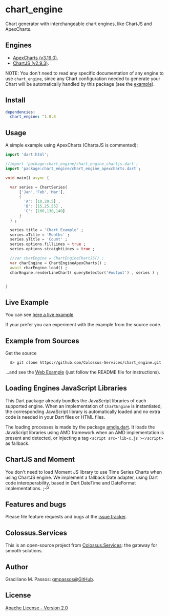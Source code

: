 # chart_engine

Chart generator with interchangeable chart engines, like ChartJS and ApexCharts.

## Engines

- [ApexCharts (v3.19.0)](https://apexcharts.com/).
- [ChartJS (v2.9.3)](https://www.chartjs.org/).

NOTE: You don't need to read any specific documentation of any engine to use `chart_engine`,
since any Chart configuration needed to generate your Chart will be
automatically handled by this package (see the [example][example]).


## Install

```yaml
dependencies:
  chart_engine: ^1.0.8
```

## Usage

A simple example using ApexCharts (ChartsJS is commented):

```dart
import 'dart:html';

//import 'package:chart_engine/chart_engine_chartjs.dart';
import 'package:chart_engine/chart_engine_apexcharts.dart';

void main() async {

  var series = ChartSeries(
      ['Jan','Feb','Mar'],
      {
        'A': [10,20,5] ,
        'B': [15,25,55] ,
        'C': [100,130,140]
      }
  ) ;

  series.title = 'Chart Example' ;
  series.xTitle = 'Months' ;
  series.yTitle = 'Count' ;
  series.options.fillLines = true ;
  series.options.straightLines = true ;

  //var charEngine = ChartEngineChartJS() ;
  var charEngine = ChartEngineApexCharts() ;
  await charEngine.load() ;
  charEngine.renderLineChart( querySelector('#output') , series ) ;


}

```

## Live Example

You can see [here a live example][live_example]

[live_example]: https://colossus-services.github.io/chart_engine/example/www/

If your prefer you can experiment with the example from the source code.

## Example from Sources

Get the source
```
  $> git clone https://github.com/Colossus-Services/chart_engine.git
```

...and see the [Web Example][example] (just follow the README file for instructions).

[example]: https://github.com/Colossus-Services/chart_engine/tree/master/example

## Loading Engines JavaScript Libraries

This Dart package already bundles the JavaScript libraries of each supported engine.
When an implementation of `ChartEngine` is instantiated, the corresponding JavaScript library is automatically loaded
and no extra code is needed in your Dart files or HTML files.

The loading processes is made by the package [amdjs.dart][amdjs.dart]. It loads
the JavaScript libraries using AMD framework when an AMD implementation is present and detected,
or injecting a tag ```<script src='lib-x.js'></script>``` as fallback.

[amdjs.dart]: https://github.com/gmpassos/amdjs.dart

## ChartJS and Moment

You don't need to load Moment JS library to use Time Series Charts when using ChartJS engine.
We implement a fallback Date adapter, using Dart code interoperability,
based in Dart DateTime and DateFormat implementations. ;-P 

## Features and bugs

Please file feature requests and bugs at the [issue tracker][tracker].

[tracker]: https://github.com/Colossus-Services/chart_engine/issues

## Colossus.Services

This is an open-source project from [Colossus.Services][colossus]:
the gateway for smooth solutions.

[colossus]: https://colossus.services/

## Author

Graciliano M. Passos: [gmpassos@GitHub][gmpassos_github].

[gmpassos_github]: https://github.com/gmpassos

## License

[Apache License - Version 2.0][apache_license]

[apache_license]: https://www.apache.org/licenses/LICENSE-2.0.txt
